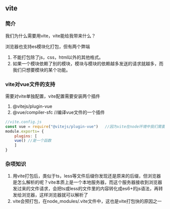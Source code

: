 ## vite

### 简介

我们为什么需要用vite，vite能给我带来什么？

浏览器也支持es模块化打包，但有两个弊端

1. 不能打包除了js，css，html以外的其他格式。
2. 如果一个模块依赖了别的模块，模块与模块的依赖越多发送的请求就越多，而我们只想要模块的某个功能。

###  vite对vue文件的支持

需要对vite单独配置，vite配置需要安装两个插件

1.  @vitejs/plugin-vue   
2. @vue/compiler-sfc    //编译vue文件的一个插件

```js
//vite.config.js
const vue = require("@vitejs/plugin-vue")	//因为vite在node环境中我们需要使用common.js的导入方式
module.exports= {
    plugins: [
    vue() //是一个函数
    ]
}
```



### 杂项知识

1. 用vite打包后，类似于ts，less等文件后缀你发现还是原来的后缀，但浏览器是怎么解析的呢？vite本质上是一个本地服务器，而这个服务器接收到浏览器发过来的文件请求，会把ts或less的文件里的内容转化成es6+的js语法，再转发给浏览器，这样浏览器就可以解析了
2. vite会预打包，在node_modules/.vite文件中，这也是vite打包快的原因之一